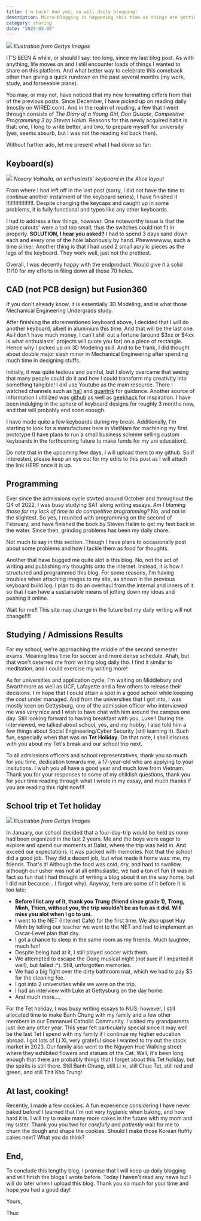```yaml
---
title: I'm back! And yes, so will daily blogging!
description: Micro-blogging is happening this time as things are getting less hectic for me
category: sharing
date: "2023-03-05"
---
```


<p>
    <img src="./cover.jpg"/>
    <em classname="img-caption">Illustration from Gettys Images</em>
</p>

IT'S BEEN A while, or should I say: too long, since my last blog post. As with anything, life moves on and I still encounter loads of things I wanted to share on this platform. And what better way to celebrate this comeback other than giving a quick rundown on the past several months (my work, study, and forseeable plans).

You may, or may not, have noticed that my new formatting differs from that of the previous posts. Since December, I have picked up on reading daily (mostly on WIRED.com). And in the realm of reading, a few that I went through consists of *The Diary of a Young Girl*, *Don Quixote*, *Competitive Programming 3 by Steven Halim*. Reasons for this newly acquired habit is that: one, I long to write better, and two, to prepare myself for university (yes, seems absurb, but I was not the reading kid back then).

Without further ado, let me present what I had done so far:

## Keyboard(s)

<p>
    <img src="./noxary.jpg"/>
    <em classname="img-caption">Noxary Valhalla, an enthusiasts' keyboard in the Alice layout</em>
</p>

From where I had left off in the last post (sorry, I did not have the time to continue another instalment of the keyboard series), I have finished it !!!!!!!!!!!!!!!!!!. Despite changing the keycaps and caught up in some problems, it is fully functional and types like any other keyboards.

I had to address a few things, however. One noteworthy issue is that the plate cutouts' were a tad too small; thus the switches could not fit in properly. **SOLUTION, I hear you asked?** I had to spend 3 days sand down each and every one of the hole laboriously by hand. Phewwwwww, such a time sinker. Another thing is that I had used 2 small acrylic pieces as the legs of the keyboard. They work well, just not the prettiest.

Overall, I was decently happy with the endproduct. Would give it a solid 11/10 for my efforts in filing down all those 70 holes.

## CAD (not PCB design) but Fusion360

If you don't already know, it is essentially 3D Modeling, and is what those Mechanical Engineering Undergrads study.

After finishing the aforementioned keyboard above, I decided that I will do another keyboard, albeit in aluminium this time. And that will be the last one. As I don't have much money, I can't shill out a fortune (around $3xx or $4xx is what enthusiasts' projects will quote you for) on a piece of rectangle. Hence why I picked up on 3D Modeling skill. And to be frank, I did thought about double major slash minor in Mechanical Engineering after spending much time in designing stuffs.

Initially, it was quite tedious and painful, but I slowly overcame that seeing that many people could do it and how I could transform my creativity into something tangible! I did use Youtube as the main resource. There I watched channels such as [hali](https://www.youtube.com/@hali4045/videos) and [quantrik](https://www.youtube.com/watch?v=4P0zfLLblOw) for guidance. Another source of information I ultilized was [github](https://github.com) as well as [geekhack](https://geekhack.org) for inspiration. I have been indulging in the sphere of keyboard designs for roughly 3 months now, and that will probably end soon enough.

I have made quite a few keyboards during my break. Additionally, I'm starting to look for a manufacturer here in VietNam for machining my first prototype (I have plans to run a small business scheme selling custom keyboards in the forthcoming future to make funds for my uni education).

Do note that in the upcoming few days, I will upload them to my github. So if interested, please keep an eye out for my edits to this post as I will attach the link HERE once it is up.

## Programming

Ever since the admissions cycle started around October and throughout the Q4 of 2022, I was busy studying SAT along writing essays. *Am I blaming those for my lack of time to do competitive programming?* No, and not in the slightest. So yes, I reunited with programming on the second of February, and have finished the book by Steven Halim to get my feet back in the water. Since then, grinding problems has been my daily chore.

Not much to say in this section. Though I have plans to occasionally post about some problems and how I tackle them as food for thoughts.

Another that have bugged me quite alot is this blog. No, not the act of writing and publishing my thoughts onto the internet. Instead, it is how I structured and programmed this blog. For some reasons, I'm having troubles when attaching images to my site, as shown in the previous keyboard build log. I plan to do an overhaul from the internal and inners of it so that I can have a sustainable means of jotting down my ideas and pushing it online.

Wait for me!! This site may change in the future but my daily writing will not change!!!!

## Studying / Admissions Results

For my school, we're approaching the middle of the second semester exams. Meaning less time for soccer and more dense schedule. Ahah, but that won't deterred me from writing blog daily tho. I find it similar to meditation, and I could exercise my writing more!

As for universities and application cycle, I'm waiting on Middlebury and Swarthmore as well as UCF, Lafayette and a few others to release their decisions. I'm hope that I could attain a spot in a good school while keeping the cost under managed. And from the universities that I got into, I was mostly keen on Gettysburg, one of the admission officer who interviewed me was very nice and I wish to have chat with him around the campus one day. Still looking forward to having breakfast with you, Luke!! During the interviewed, we talked about school, yes, and my hobby, I also told him a few things about Social Engineering/Cyber Security (still learning it). Such fun, especially when that was on **Tet Holiday**. On that note, I shall discuss with you about my Tet's break and our school trip next.

To all admissions officers and school representatives, thank you so much for you time, dedication towards me, a 17-year-old who are applying to your insitutions. I wish you all have a good year and much love from Vietnam. Thank you for your responses to some of my childish questions, thank you for your time reading through what I wrote in my essay, and much thanks if you are reading this right now!!!

## School trip et Tet holiday

<p>
    <img src="./tet.jpg"/>
    <em classname="img-caption">Illustration from Gettys Images</em>
</p>

In January, our school decided that a four-day-trip would be held as none had been organized in the last 2 years. Me and the boys were eager to explore and spend our moments at Dalat, where the trip was held in. And exceed our expectations, it was packed with memories. Not that the school did a good job. They did a decent job, but what made it home was: me, my friends. That's it! Although the food was cold, dry, and hard to swallow, although our usher was not at all enthusiastic, we had a ton of fun (it was in fact so fun that I had thought of writing a blog about it on the way home, but I did not because....I forgot why). Anyway, here are some of it before it is too late:

- **Before I list any of it, thank you Trung (friend since grade 1), Trong, Minh, Thien, without you, the trip wouldn't be as fun as it did. Will miss you alot when I go to uni.**
- I went to the NET (Internet Cafe) for the first time. We also upset Huy Minh by telling our teacher we went to the NET and had to implement an Oscar-Level plan that day.
- I got a chance to sleep in the same room as my friends. Much laughter, much fun!
- Despite being bad at it, I still played soccer with them.
- We attempted to escape the Gong musical night (not sure if I imparted it well), but failed :^). Still, unforgotten memories.
- We had a big fight over the dirty bathroom mat, which we had to pay $5 for the cleaning fee.
- I got into 2 universities while we were on the trip.
- I had an interview with Luke at Gettysburg on the day home.
- And much more....

For the Tet holiday, I was busy writing essays to NUS; however, I still allocated time to make Banh Chung with my family and a few other members in our Emmanuel Catholic Community. I visited my grandparents just like any other year. This year felt particularly special since it may well be the last Tet I spend with my family if I continue my higher education abroad. I got lots of Li Xi, very grateful since I wanted to try out the stock market in 2023. Our family also went to the Nguyen Hue Walking street where they exhibited flowers and statues of the Cat. Well, it's been long enough that there are probably things that I forget about this Tet holiday, but the spirits is still there. Still Banh Chung, still Li xi, still Chuc Tet, still red and green, and still Thit Kho Trung!

## At last, cooking!

Recently, I made a few cookies. A fun experience considering I have never baked before! I learned that I'm not very hygienic when baking, and how hard it is. I will try to make many more cakes in the future with my mom and my sister. Thank you you two for *carefully* and *patiently* wait for me to churn the dough and shape the cookies. Should I make those Korean fluffly cakes next? What you do think?

## End,

To conclude this lengthy blog, I promise that I will keep up daily blogging and will finish the blogs I wrote before. Today I haven't read any news but I will do later when I upload this blog. Thank you so much for your time and hope you had a good day!

Yours,

Thuc
